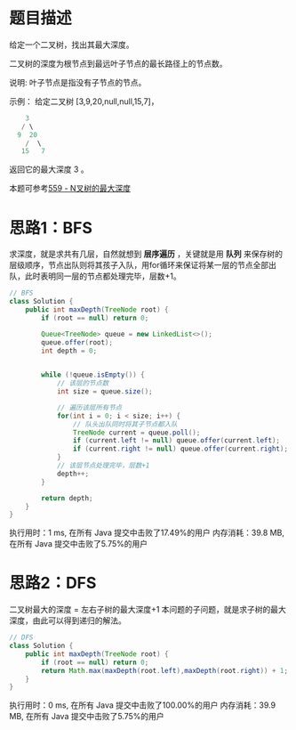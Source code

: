 # 题目描述
给定一个二叉树，找出其最大深度。

二叉树的深度为根节点到最远叶子节点的最长路径上的节点数。

说明: 叶子节点是指没有子节点的节点。

示例：
给定二叉树 [3,9,20,null,null,15,7]，

```java
    3
   / \
  9  20
    /  \
   15   7
```
返回它的最大深度 3 。

本题可参考[559 - N叉树的最大深度](https://github.com/MagicalPiggy/leetcode/blob/master/easy/Tree/559%20-%20Maximum%20Depth%20of%20N-ary%20Tree.md)
# 思路1：BFS
求深度，就是求共有几层，自然就想到 **层序遍历** ，关键就是用 **队列** 来保存树的层级顺序，节点出队则将其孩子入队，用for循环来保证将某一层的节点全部出队，此时表明同一层的节点都处理完毕，层数+1。

```java
// BFS
class Solution {
    public int maxDepth(TreeNode root) {
    	if (root == null) return 0;

    	Queue<TreeNode> queue = new LinkedList<>();
    	queue.offer(root);
    	int depth = 0;

    	
    	while (!queue.isEmpty()) {
    		// 该层的节点数
    		int size = queue.size();

    		// 遍历该层所有节点
    		for(int i = 0; i < size; i++) {
    			// 队头出队同时将其子节点都入队
    			TreeNode current = queue.poll();
    			if (current.left != null) queue.offer(current.left);
    			if (current.right != null) queue.offer(current.right);
    		}
    		// 该层节点处理完毕，层数+1
    		depth++;
    	}

    	return depth;	
    }
}
```

执行用时：1 ms, 在所有 Java 提交中击败了17.49%的用户
内存消耗：39.8 MB, 在所有 Java 提交中击败了5.75%的用户

# 思路2：DFS
二叉树最大的深度 = 左右子树的最大深度+1
本问题的子问题，就是求子树的最大深度，由此可以得到递归的解法。

```java
// DFS
class Solution {
    public int maxDepth(TreeNode root) {
    	if (root == null) return 0;
    	return Math.max(maxDepth(root.left),maxDepth(root.right)) + 1;
    }
}
```
执行用时：0 ms, 在所有 Java 提交中击败了100.00%的用户
内存消耗：39.9 MB, 在所有 Java 提交中击败了5.75%的用户